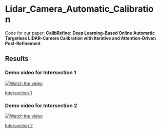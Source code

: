 # Lidar_Camera_Automatic_Calibration
Code for our paper: **CalibRefine: Deep Learning-Based Online Automatic Targetless LiDAR–Camera Calibration with Iterative and Attention-Driven Post-Refinement**

## Results
### Demo video for Intersection 1
[![Watch the video](https://img.youtube.com/vi/OgJkBQlzVV4/0.jpg)](https://www.youtube.com/watch?v=OgJkBQlzVV4)

[Intersection 1](https://github.com/radar-lab/Lidar_Camera_Automatic_Calibration/blob/main/Videos%20and%20Images/Intersection%201.mp4)

### Demo video for Intersection 2
[![Watch the video](https://img.youtube.com/vi/Q5gCdi36C8Y/0.jpg)](https://www.youtube.com/watch?v=Q5gCdi36C8Y)

[Intersection 2](https://github.com/radar-lab/Lidar_Camera_Automatic_Calibration/blob/main/Videos%20and%20Images/Intersection%202.mp4)


